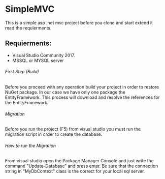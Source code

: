 # SimpleMVC
This is a simple asp .net mvc project before you clone and start extend it read the requierments.



## Requierments:
* Visual Studio Community 2017.
* MSSQL or MYSQL server 







###### First Step (Build)
Before you proceed with any operation build your project in order to restore NuGet package. In our case we have only one package the EntityFramework. This process will download and resolve the references for the EntityFramework.


###### Migration
Before you run the project (F5) from visual studio you must run the migration script in order to create the database.

###### How to run the Migration
From visual studio open the Package Manager Console and just write the command "Update-Database" and press enter. Be sure that the connection string in "MyDbContext" class is the correct for your local sql server.


